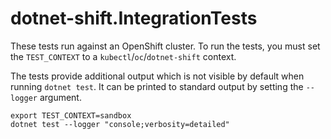 # dotnet-shift.IntegrationTests

These tests run against an OpenShift cluster.
To run the tests, you must set the `TEST_CONTEXT` to a `kubectl`/`oc`/`dotnet-shift` context.

The tests provide additional output which is not visible by default when running `dotnet test`.
It can be printed to standard output by setting the `--logger` argument.

```
export TEST_CONTEXT=sandbox
dotnet test --logger "console;verbosity=detailed"
```

